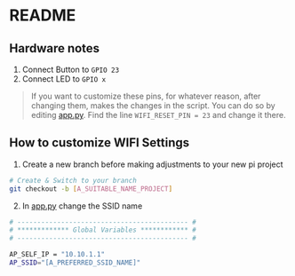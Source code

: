 # README

## Hardware notes

1. Connect Button to  `GPIO 23 `
2. Connect LED to  `GPIO x `

> If you want to customize these pins, for whatever reason, after changing them, makes the changes in the script. You can do so by editing [app.py](app.py). Find the line `WIFI_RESET_PIN = 23` and change it there. 

## How to customize WIFI Settings

1. Create a new branch before making adjustments to your new pi project

```bash
# Create & Switch to your branch
git checkout -b [A_SUITABLE_NAME_PROJECT]
```

2. In [app.py](app.py) change the SSID name

```bash
# ------------------------------------------- #
# ************* Global Variables ************ #
# ------------------------------------------- #

AP_SELF_IP = "10.10.1.1"
AP_SSID="[A_PREFERRED_SSID_NAME]"
```
